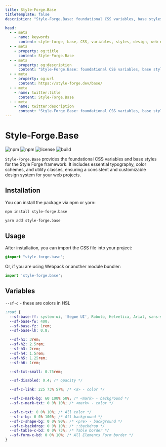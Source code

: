 ```yaml
---
title: Style-Forge.Base
titleTemplate: false
description: "Style-Forge.Base: foundational CSS variables, base styles, typography, colors, utilities for consistent design."

head:
  - - meta
    - name: keywords
      content: style-forge, base, CSS, variables, styles, design, web development, frontend, responsive, typography, colors, system-ui, HSL, lightweight, performance, consistent
  - - meta
    - property: og:title
      content: Style-Forge.Base
  - - meta
    - property: og:description
      content: "Style-Forge.Base: foundational CSS variables, base styles, typography, colors, utilities for consistent design."
  - - meta
    - property: og:url
      content: https://style-forge.dev/base/
  - - meta
    - name: twitter:title
      content: Style-Forge.Base
  - - meta
    - name: twitter:description
      content: "Style-Forge.Base: foundational CSS variables, base styles, typography, colors, utilities for consistent design."
---
```


# Style-Forge.Base

<div class="shields">

![npm](https://img.shields.io/npm/v/style-forge.base)
![npm](https://img.shields.io/npm/dm/style-forge.base)
![license](https://img.shields.io/npm/l/style-forge.base)
![build](https://github.com/Sarmaged/style-forge.base/actions/workflows/publish.yml/badge.svg)

</div>

`Style-Forge.Base` provides the foundational CSS variables and base styles for the Style Forge framework. It includes essential typography, color schemes, and utility classes, ensuring a consistent and customizable design system for your web projects.

## Installation

You can install the package via npm or yarn:

```bash
npm install style-forge.base
```

```bash
yarn add style-forge.base
```

## Usage

After installation, you can import the CSS file into your project:

```css
@import "style-forge.base";
```

Or, if you are using Webpack or another module bundler:

```js
import 'style-forge.base';
```

## Variables

`--sf-c` - these are colors in HSL

```css
:root {
  --sf-base-ff: system-ui, 'Segoe UI', Roboto, Helvetica, Arial, sans-serif, 'Apple Color Emoji', 'Segoe UI Emoji', 'Segoe UI Symbol';
  --sf-base-fw: 400;
  --sf-base-fz: 1rem;
  --sf-base-lh: 0.8;

  --sf-h1: 3rem;
  --sf-h2: 2.5rem;
  --sf-h3: 2rem;
  --sf-h4: 1.5rem;
  --sf-h5: 1.25rem;
  --sf-h6: 1rem;

  --sf-txt-small: 0.75rem;

  --sf-disabled: 0.4; /* opacity */

  --sf-c-link: 225 73% 57%; /* <a> - color */

  --sf-c-mark-bg: 60 100% 50%; /* <mark> - background */
  --sf-c-mark-txt: 0 0% 10%; /* <mark> - color */

  --sf-c-txt: 0 0% 10%; /* All color */
  --sf-c-bg: 0 0% 100%; /* All background */
  --sf-c-shape-bg: 0 0% 90%; /* <pre> - background */
  --sf-c-backdrop: 0 0% 10%; /* ::backdrop */
  --sf-table-c-bd: 0 0% 75%; /* Table border */
  --sf-form-c-bd: 0 0% 10%; /* All Elements Form border */
}
```

